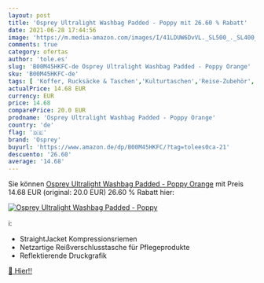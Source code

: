 ```yaml
---
layout: post
title: 'Osprey Ultralight Washbag Padded - Poppy mit 26.60 % Rabatt'
date: 2021-06-28 17:44:56
image: 'https://m.media-amazon.com/images/I/41LDUW6DvVL._SL500_._SL400_.jpg'
comments: true
category: ofertas
author: 'tole.es'
slug: 'B00M45HKFC-de Osprey Ultralight Washbag Padded - Poppy Orange'
sku: 'B00M45HKFC-de'
tags: [ 'Koffer, Rucksäcke & Taschen','Kulturtaschen','Reise-Zubehör','Zubehör','osprey', ]
actualPrice: 14.68 EUR
currency: EUR
price: 14.68
comparePrice: 20.0 EUR
prodname: 'Osprey Ultralight Washbag Padded - Poppy Orange'
country: 'de'
flag: '🇩🇪'
brand: 'Osprey'
buyurl: 'https://www.amazon.de/dp/B00M45HKFC/?tag=tolees0ca-21'
descuento: '26.60'
average: '14.68'
---
```


Sie können [Osprey Ultralight Washbag Padded - Poppy Orange](https://www.amazon.de/dp/B00M45HKFC/?tag=tolees0ca-21) mit Preis 14.68 EUR (original: 20.0 EUR) 26.60 % Rabatt hier:

[![Osprey Ultralight Washbag Padded - Poppy](https://m.media-amazon.com/images/I/41LDUW6DvVL._SL500_._SL400_.jpg)](https://www.amazon.de/dp/B00M45HKFC/?tag=tolees0ca-21)

ℹ️:

- StraightJacket Kompressionsriemen
- Netzartige Reißverschlusstasche für Pflegeprodukte
- Reflektierende Druckgrafik

[🛒 Hier!!](https://www.amazon.de/dp/B00M45HKFC/?tag=tolees0ca-21)
